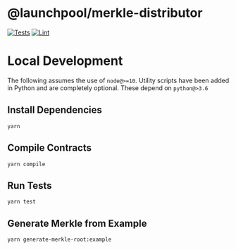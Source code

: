 # @launchpool/merkle-distributor

[![Tests](https://github.com/Uniswap/merkle-distributor/workflows/Tests/badge.svg)](https://github.com/Uniswap/merkle-distributor/actions?query=workflow%3ATests)
[![Lint](https://github.com/Uniswap/merkle-distributor/workflows/Lint/badge.svg)](https://github.com/Uniswap/merkle-distributor/actions?query=workflow%3ALint)


# Local Development

The following assumes the use of `node@>=10`. Utility scripts have been added in Python and are completely optional. These depend on `python@>3.6`

## Install Dependencies

`yarn`

## Compile Contracts

`yarn compile`

## Run Tests

`yarn test`

## Generate Merkle from Example 
`yarn generate-merkle-root:example`